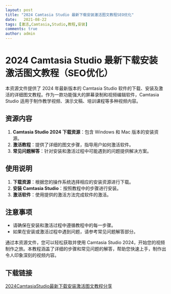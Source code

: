 ```yaml
---
layout: post
title: "2024 Camtasia Studio 最新下载安装激活图文教程SEO优化"
date:   2021-08-22
tags: [激活,Camtasia,Studio,教程,安装]
comments: true
author: admin
---
```

# 2024 Camtasia Studio 最新下载安装激活图文教程（SEO优化）

本资源文件提供了 2024 年最新版本的 Camtasia Studio 软件的下载、安装及激活的详细图文教程。作为一款功能强大的屏幕录制和视频编辑软件，Camtasia Studio 适用于制作教学视频、演示文稿、培训课程等多种视频内容。

## 资源内容

1. **Camtasia Studio 2024 下载资源**：包含 Windows 和 Mac 版本的安装资源。
2. **激活教程**：提供了详细的图文步骤，指导用户如何激活软件。
3. **常见问题解答**：针对安装和激活过程中可能遇到的问题提供解决方案。

## 使用说明

1. **下载资源**：根据您的操作系统选择相应的安装资源进行下载。
2. **安装 Camtasia Studio**：按照教程中的步骤进行安装。
3. **激活软件**：使用提供的激活方法完成软件的激活。

## 注意事项

- 请确保在安装和激活过程中遵循教程中的每一步骤。
- 如果在安装或激活过程中遇到问题，请参考常见问题解答部分。

通过本资源文件，您可以轻松获取并使用 Camtasia Studio 2024，开始您的视频制作之旅。本教程涵盖了详细的步骤和常见问题的解答，帮助您快速上手，制作出令人印象深刻的视频内容。

## 下载链接

[2024CamtasiaStudio最新下载安装激活图文教程分享](https://pan.quark.cn/s/58aa4d6709ee)